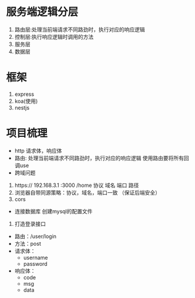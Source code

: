 # 服务端逻辑分层
1. 路由层:处理当前端请求不同路劲时，执行对应的响应逻辑
2. 控制层:执行响应逻辑时调用的方法
3. 服务层
4. 数据层

# 框架
1. express
2. koa(使用)
3. nestjs

# 项目梳理

- http 请求体，响应体
- 路由: 处理当前端请求不同路劲时，执行对应的响应逻辑
使用路由要将所有回调use
- 跨域问题
1. https://     192.168.3.1     :3000    /home
协议            域名            端口    路径
2. 浏览器自带同源策略：协议，域名，端口一致 （保证后端安全）
3. cors
- 连接数据库
创建mysql的配置文件

1. 打造登录接口
- 路由：/user/login
- 方法：post
- 请求体：
    - username
    - password
- 响应体：
    - code
    - msg
    - data
